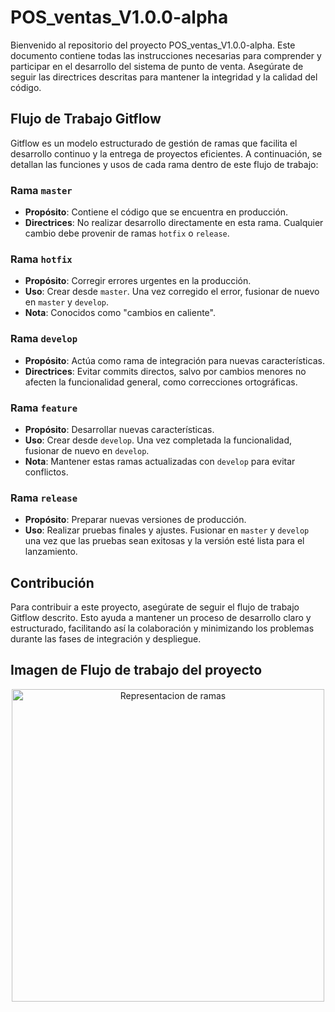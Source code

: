 # POS_ventas_V1.0.0-alpha

Bienvenido al repositorio del proyecto POS_ventas_V1.0.0-alpha. Este documento contiene todas las instrucciones necesarias para comprender y participar en el desarrollo del sistema de punto de venta. Asegúrate de seguir las directrices descritas para mantener la integridad y la calidad del código.

## Flujo de Trabajo Gitflow

Gitflow es un modelo estructurado de gestión de ramas que facilita el desarrollo continuo y la entrega de proyectos eficientes. A continuación, se detallan las funciones y usos de cada rama dentro de este flujo de trabajo:

### Rama `master`
- **Propósito**: Contiene el código que se encuentra en producción.
- **Directrices**: No realizar desarrollo directamente en esta rama. Cualquier cambio debe provenir de ramas `hotfix` o `release`.

### Rama `hotfix`
- **Propósito**: Corregir errores urgentes en la producción.
- **Uso**: Crear desde `master`. Una vez corregido el error, fusionar de nuevo en `master` y `develop`.
- **Nota**: Conocidos como "cambios en caliente".

### Rama `develop`
- **Propósito**: Actúa como rama de integración para nuevas características.
- **Directrices**: Evitar commits directos, salvo por cambios menores no afecten la funcionalidad general, como correcciones ortográficas.

### Rama `feature`
- **Propósito**: Desarrollar nuevas características.
- **Uso**: Crear desde `develop`. Una vez completada la funcionalidad, fusionar de nuevo en `develop`.
- **Nota**: Mantener estas ramas actualizadas con `develop` para evitar conflictos.

### Rama `release`
- **Propósito**: Preparar nuevas versiones de producción.
- **Uso**: Realizar pruebas finales y ajustes. Fusionar en `master` y `develop` una vez que las pruebas sean exitosas y la versión esté lista para el lanzamiento.

## Contribución

Para contribuir a este proyecto, asegúrate de seguir el flujo de trabajo Gitflow descrito. Esto ayuda a mantener un proceso de desarrollo claro y estructurado, facilitando así la colaboración y minimizando los problemas durante las fases de integración y despliegue.
## Imagen  de Flujo de trabajo del proyecto 

<p align="center">
  <img src="https://github.com/Logiventas/POS_ventas_V1.0.0-alpha/assets/152000187/b97c2587-633b-41f7-ab1b-23a5ca209fee" alt="Representacion de ramas" width="500">
</p>




